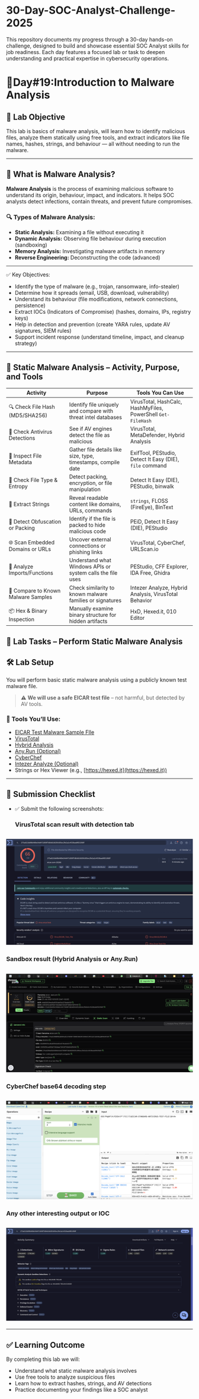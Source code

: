 # 30-Day-SOC-Analyst-Challenge-2025
This repository documents my progress through a 30-day hands-on challenge, designed to build and showcase essential SOC Analyst skills for job readiness. Each day features a focused lab or task to deepen understanding and practical expertise in cybersecurity operations.

# 🚀Day#19:Introduction to Malware Analysis

## 🎯 **Lab Objective**

This lab is basics of malware analysis, will learn how to identify malicious files, analyze them statically using free tools, and extract indicators like file names, hashes, strings, and behaviour — all without needing to run the malware.

---

## 🧠 **What is Malware Analysis?**

**Malware Analysis** is the process of examining malicious software to understand its origin, behaviour, impact, and indicators. It helps SOC analysts detect infections, contain threats, and prevent future compromises.

### 🔍 Types of Malware Analysis:
- **Static Analysis:** Examining a file without executing it
- **Dynamic Analysis:** Observing file behaviour during execution (sandboxing)
- **Memory Analysis:** Investigating malware artifacts in memory
- **Reverse Engineering:** Deconstructing the code (advanced)

---

✅ Key Objectives:
- Identify the type of malware (e.g., trojan, ransomware, info-stealer)
- Determine how it spreads (email, USB, download, vulnerability)
- Understand its behaviour (file modifications, network connections, persistence)
- Extract IOCs (Indicators of Compromise) (hashes, domains, IPs, registry keys)
- Help in detection and prevention (create YARA rules, update AV signatures, SIEM rules)
- Support incident response (understand timeline, impact, and cleanup strategy)

---

## 🧠 **Static Malware Analysis – Activity, Purpose, and Tools**

| **Activity**                          | **Purpose**                                                      | **Tools You Can Use**                                           |
|--------------------------------------|------------------------------------------------------------------|------------------------------------------------------------------|
| 🔍 Check File Hash (MD5/SHA256)      | Identify file uniquely and compare with threat intel databases   | VirusTotal, HashCalc, HashMyFiles, PowerShell `Get-FileHash`    |
| 🛑 Check Antivirus Detections        | See if AV engines detect the file as malicious                   | VirusTotal, MetaDefender, Hybrid Analysis                       |
| 📎 Inspect File Metadata             | Gather file details like size, type, timestamps, compile date    | ExifTool, PEStudio, Detect It Easy (DIE), `file` command         |
| 🧪 Check File Type & Entropy         | Detect packing, encryption, or file manipulation                 | Detect It Easy (DIE), PEStudio, binwalk                         |
| 🧵 Extract Strings                   | Reveal readable content like domains, URLs, commands             | `strings`, FLOSS (FireEye), BinText                            |
| 🔐 Detect Obfuscation or Packing     | Identify if the file is packed to hide malicious code            | PEiD, Detect It Easy (DIE), PEStudio                            |
| 🌐 Scan Embedded Domains or URLs     | Uncover external connections or phishing links                   | VirusTotal, CyberChef, URLScan.io                              |
| 🔁 Analyze Imports/Functions         | Understand what Windows APIs or system calls the file uses       | PEStudio, CFF Explorer, IDA Free, Ghidra                        |
| 🧬 Compare to Known Malware Samples  | Check similarity to known malware families or signatures         | Intezer Analyze, Hybrid Analysis, VirusTotal Behavior           |
| 📦 Hex & Binary Inspection           | Manually examine binary structure for hidden artifacts           | HxD, Hexed.it, 010 Editor                                       |


## 🧪 **Lab Tasks – Perform Static Malware Analysis**


## 🛠️ **Lab Setup**

You will perform basic static malware analysis using a publicly known test malware file.
> ⚠️ **We will use a safe EICAR test file** – not harmful, but detected by AV tools.

### 🔧 Tools You’ll Use:
- [EICAR Test Malware Sample FIle](https://www.eicar.org/download/eicar-com-2/?wpdmdl=8842&refresh=67f24bb33b5f41743932339)
- [VirusTotal](https://www.virustotal.com)
- [Hybrid Analysis](https://www.hybrid-analysis.com/)
- [Any.Run (Optional)](https://any.run)
- [CyberChef](https://gchq.github.io/CyberChef)
- [Intezer Analyze (Optional)](https://analyze.intezer.com/)
- Strings or Hex Viewer (e.g., [https://hexed.it](https://hexed.it))

---

## 📝 **Submission Checklist**

- ✅ Submit the following screenshots:
  ### VirusTotal scan result with detection tab
![image alt](https://github.com/sachinpatil-soc/30-Day-SOC-Analyst-Challenge-2025/blob/b212b83a4541e512983f773501d23e4e9783f9f4/Images/vt-1.png)
-----------------------

### Sandbox result (Hybrid Analysis or Any.Run)
![image alt](https://github.com/sachinpatil-soc/30-Day-SOC-Analyst-Challenge-2025/blob/b212b83a4541e512983f773501d23e4e9783f9f4/Images/sandbox-2.png) 
------------------------
### CyberChef base64 decoding step
![image alt](https://github.com/sachinpatil-soc/30-Day-SOC-Analyst-Challenge-2025/blob/b212b83a4541e512983f773501d23e4e9783f9f4/Images/cyberchef-3.png) 
-------------------------
### Any other interesting output or IOC
![image alt](https://github.com/sachinpatil-soc/30-Day-SOC-Analyst-Challenge-2025/blob/b212b83a4541e512983f773501d23e4e9783f9f4/Images/ioc-4.png) 
----------------

---

## ✅ **Learning Outcome**

By completing this lab we will:
- Understand what static malware analysis involves  
- Use free tools to analyze suspicious files  
- Learn how to extract hashes, strings, and AV detections  
- Practice documenting your findings like a SOC analyst
